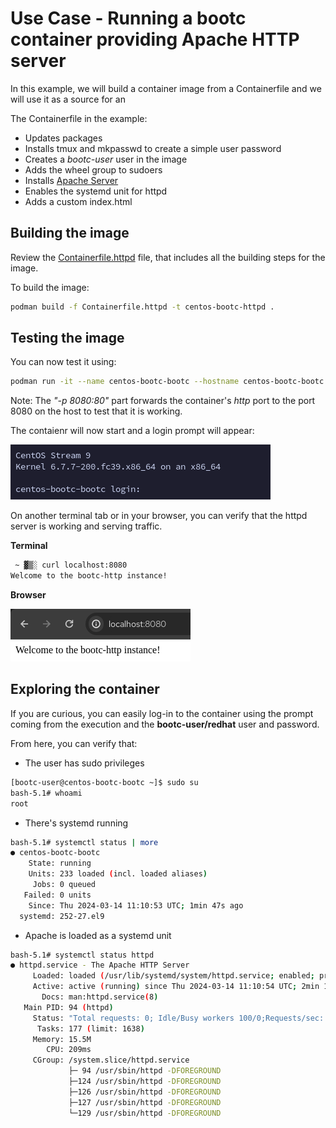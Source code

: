 # Use Case - Running a bootc container providing Apache HTTP server

In this example, we will build a container image from a Containerfile and we will use it as a source for an

The Containerfile in the example:

- Updates packages
- Installs tmux and mkpasswd to create a simple user password
- Creates a *bootc-user* user in the image
- Adds the wheel group to sudoers
- Installs [Apache Server](https://httpd.apache.org/)
- Enables the systemd unit for httpd
- Adds a custom index.html

## Building the image

Review the [Containerfile.httpd](Containerfile.httpd) file, that includes all the building steps for the image.

To build the image:

```bash
podman build -f Containerfile.httpd -t centos-bootc-httpd .
```

## Testing the image

You can now test it using:

```bash
podman run -it --name centos-bootc-bootc --hostname centos-bootc-bootc -p 8080:80 centos-bootc-httpd
```

Note: The *"-p 8080:80"* part forwards the container's *http* port to the port 8080 on the host to test that it is working.

The contaienr will now start and a login prompt will appear:

![](./assets/bootc-container.png)

On another terminal tab or in your browser, you can verify that the httpd server is working and serving traffic.

**Terminal**

```bash
 ~ ▓▒░ curl localhost:8080                                                                                                           ░▒▓ ✔  11:59:44
Welcome to the bootc-http instance!
```

**Browser**

![](./assets/browser-test.png)

## Exploring the container

If you are curious, you can easily log-in to the container using the prompt coming from the execution and the **bootc-user/redhat** user and password.

From here, you can verify that:

- The user has sudo privileges

```bash
[bootc-user@centos-bootc-bootc ~]$ sudo su
bash-5.1# whoami
root
```

- There's systemd running
```bash
bash-5.1# systemctl status | more
● centos-bootc-bootc
    State: running
    Units: 233 loaded (incl. loaded aliases)
     Jobs: 0 queued
   Failed: 0 units
    Since: Thu 2024-03-14 11:10:53 UTC; 1min 47s ago
  systemd: 252-27.el9
```

- Apache is loaded as a systemd unit

```bash
bash-5.1# systemctl status httpd
● httpd.service - The Apache HTTP Server
     Loaded: loaded (/usr/lib/systemd/system/httpd.service; enabled; preset: disabled)
     Active: active (running) since Thu 2024-03-14 11:10:54 UTC; 2min 14s ago
       Docs: man:httpd.service(8)
   Main PID: 94 (httpd)
     Status: "Total requests: 0; Idle/Busy workers 100/0;Requests/sec: 0; Bytes served/sec:   0 B/sec"
      Tasks: 177 (limit: 1638)
     Memory: 15.5M
        CPU: 209ms
     CGroup: /system.slice/httpd.service
             ├─ 94 /usr/sbin/httpd -DFOREGROUND
             ├─124 /usr/sbin/httpd -DFOREGROUND
             ├─126 /usr/sbin/httpd -DFOREGROUND
             ├─127 /usr/sbin/httpd -DFOREGROUND
             └─129 /usr/sbin/httpd -DFOREGROUND
```


